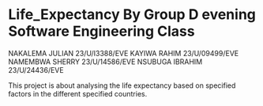 # Life_Expectancy By Group D evening Software Engineering Class
NAKALEMA JULIAN 23/U/I3388/EVE
KAYIWA RAHIM 23/U/09499/EVE
NAMEMBWA SHERRY 23/U/14586/EVE
NSUBUGA IBRAHIM 23/U/24436/EVE

This project is about analysing the life expectancy based on specified factors in the different specified countries.
